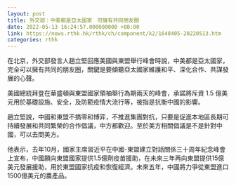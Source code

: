 ```yaml
---
layout: post
title: 外交部：中美都是亞太國家　可擁有共同朋友圈
date: 2022-05-13 16:24:57.000000000 +08:00
link: https://news.rthk.hk/rthk/ch/component/k2/1648405-20220513.htm
categories: rthk
---
```


在北京，外交部發言人趙立堅回應美國與東盟舉行峰會時說，中美都是亞太國家，完全可以擁有共同的朋友圈，關鍵是要傾聽亞太國家維護和平、深化合作、共謀發展的心聲。

美國總統拜登在華盛頓與東盟國家領袖舉行為期兩天的峰會，承諾將斥資 1.5 億美元用於基礎設施、安全，及防範疫情大流行等，被指是抗衡中國的影響。

趙立堅說，中國和東盟不搞零和博弈，不推進集團對抗，只要是促進本地區長期可持續發展和共同繁榮的合作倡議，中方都歡迎。至於美方相關倡議是不是針對中國，可以去問美方。

他表示，去年10月，國家主席習近平在中國-東盟建立對話關係三十周年紀念峰會上宣布，中國願向東盟國家提供1.5億劑疫苗援助，在未來三年再向東盟提供15億美元發展援助，用於東盟國家抗疫和恢復經濟。未來五年，中國將力爭從東盟進口1500億美元的農產品。
